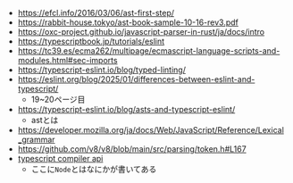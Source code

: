 - https://efcl.info/2016/03/06/ast-first-step/
- https://rabbit-house.tokyo/ast-book-sample-10-16-rev3.pdf
- https://oxc-project.github.io/javascript-parser-in-rust/ja/docs/intro
- https://typescriptbook.jp/tutorials/eslint
- https://tc39.es/ecma262/multipage/ecmascript-language-scripts-and-modules.html#sec-imports
- https://typescript-eslint.io/blog/typed-linting/
- https://eslint.org/blog/2025/01/differences-between-eslint-and-typescript/ 
  - 19~20ページ目
- https://typescript-eslint.io/blog/asts-and-typescript-eslint/
  - astとは
- https://developer.mozilla.org/ja/docs/Web/JavaScript/Reference/Lexical_grammar
- https://github.com/v8/v8/blob/main/src/parsing/token.h#L167
- [typescript compiler api](https://github.com/microsoft/TypeScript/wiki/Using-the-Compiler-API)
  - ここに`Node`とはなにかが書いてある
  